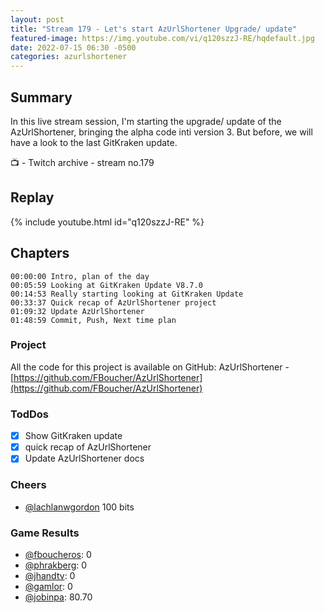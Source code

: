 ```yaml
---
layout: post
title: "Stream 179 - Let's start AzUrlShortener Upgrade/ update"
featured-image: https://img.youtube.com/vi/q120szzJ-RE/hqdefault.jpg
date: 2022-07-15 06:30 -0500
categories: azurlshortener
---
```


## Summary

In this live stream session, I'm starting the upgrade/ update of the AzUrlShortener, bringing the alpha code inti version 3. But before, we will have a look to the last GitKraken update. 

📺 - Twitch archive - stream no.179

## Replay

{% include youtube.html id="q120szzJ-RE" %}
<br/><!--more-->

## Chapters

    00:00:00 Intro, plan of the day
    00:05:59 Looking at GitKraken Update V8.7.0
    00:14:53 Really starting looking at GitKraken Update
    00:33:37 Quick recap of AzUrlShortener project
    01:09:32 Update AzUrlShortener
    01:48:59 Commit, Push, Next time plan

### Project

All the code for this project is available on GitHub: AzUrlShortener - [https://github.com/FBoucher/AzUrlShortener](https://github.com/FBoucher/AzUrlShortener)

### TodDos

- [X] Show GitKraken update
- [X] quick recap of AzUrlShortener
- [X] Update AzUrlShortener docs

### Cheers

- [@lachlanwgordon](https://www.twitch.tv/lachlanwgordon)  100 bits

### Game Results

- [@fboucheros](https://www.twitch.tv/fboucheros): 0
- [@phrakberg](https://www.twitch.tv/phrakberg): 0
- [@jhandtv](https://www.twitch.tv/jhandtv): 0
- [@gamlor](https://www.twitch.tv/gamlor): 0
- [@jobinpa](https://www.twitch.tv/jobinpa): 80.70
